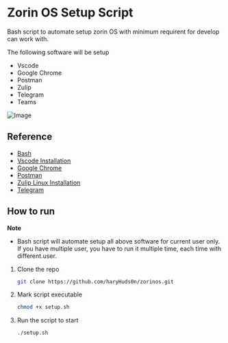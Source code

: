 
# Zorin OS Setup Script

Bash script to automate setup zorin OS with minimum requirent for develop can work with.

The following software will be setup

- Vscode
- Google Chrome
- Postman
- Zulip
- Telegram
- Teams

![Image](https://i.imgur.com/Aa4E14u.png)

## Reference
 - [Bash](https://linux.die.net/man/1/bash)
 - [Vscode Installation](https://code.visualstudio.com/docs/setup/linux)
 - [Google Chrome](https://support.google.com/chrome/a/answer/9025903?hl=en)
 - [Postman](https://www.postman.com/downloads/)
 - [Zulip Linux Installation](https://zulip.com/help/desktop-app-install-guide)
 - [Telegram](https://desktop.telegram.org/)


## How to run

**Note**
- Bash script will automate setup all above software for current user only. If you have multiple user, you have to run it multiple time, each time with different.user.

1. Clone the repo
    ```bash
    git clone https://github.com/haryHuds0n/zorinos.git
    ```

2. Mark script executable
    ```bash
    chmod +x setup.sh
    ```

3. Run the script to start
    ```bash
    ./setup.sh
    ```